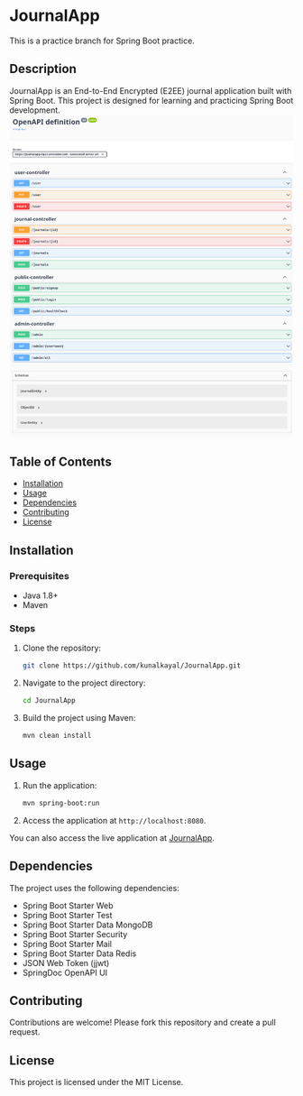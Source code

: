 # JournalApp

This is a practice branch for Spring Boot practice.

## Description

JournalApp is an End-to-End Encrypted (E2EE) journal application built with Spring Boot. This project is designed for learning and practicing Spring Boot development.
![](https://github.com/kunalkayal/JournalApp/blob/master/journalApp.png)

## Table of Contents

- [Installation](#installation)
- [Usage](#usage)
- [Dependencies](#dependencies)
- [Contributing](#contributing)
- [License](#license)

## Installation

### Prerequisites

- Java 1.8+
- Maven

### Steps

1. Clone the repository:
   ```sh
   git clone https://github.com/kunalkayal/JournalApp.git
   ```
2. Navigate to the project directory:
   ```sh
   cd JournalApp
   ```
3. Build the project using Maven:
   ```sh
   mvn clean install
   ```

## Usage

1. Run the application:
   ```sh
   mvn spring-boot:run
   ```
2. Access the application at `http://localhost:8080`.

You can also access the live application at [JournalApp](https://journalapp-hp23.onrender.com/).

## Dependencies

The project uses the following dependencies:
- Spring Boot Starter Web
- Spring Boot Starter Test
- Spring Boot Starter Data MongoDB
- Spring Boot Starter Security
- Spring Boot Starter Mail
- Spring Boot Starter Data Redis
- JSON Web Token (jjwt)
- SpringDoc OpenAPI UI

## Contributing

Contributions are welcome! Please fork this repository and create a pull request.

## License

This project is licensed under the MIT License.
